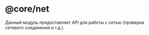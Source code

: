 # @core/net

Данный модуль предоставляет API для работы с сетью (проверка сетевого соединения и т.д.).
